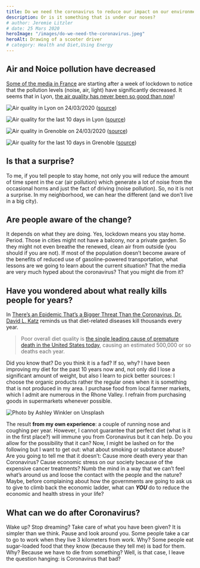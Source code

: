 ```yaml
---
title: Do we need the coronavirus to reduce our impact on our environment?
description: Or is it something that is under our noses?
# author: Jeremie Litzler
# date: 25 Mars 2020
heroImage: "/images/do-we-need-the-coronavirus.jpeg"
heroAlt: Drawing of a scooter driver
# category: Health and Diet,Using Energy
---
```


## Air and Noice pollution have decreased

[Some of the media in France](https://www.cnews.fr/france/2020-03-23/pollution-bruit-lumiere-les-effets-inattendus-du-confinement-paris-939284) are starting after a week of lockdown to notice that the pollution levels (noise, air, light) have significantly decreased.
It seems that in Lyon, [the air quality has never been so good than now](https://france3-regions.francetvinfo.fr/auvergne-rhone-alpes/rhone/lyon/coronavirus-confinement-jamais-lyon-qualite-air-n-ete-bonne-1805728.html)!

![Air quality in Lyon on 24/03/2020](../static/images/do-we-need-the-coronavirus-to-reduce-lyon-pollution.jpg) ([source](https://www.atmo-auvergnerhonealpes.fr/monair/commune/69123))

![Air quality for the last 10 days in Lyon](../static/images/do-we-need-the-coronavirus-to-reduce-lyon-pollution2.jpg) ([source](https://www.atmo-auvergnerhonealpes.fr/monair/commune/69123))

![Air quality in Grenoble on 24/03/2020](../static/images/do-we-need-the-coronavirus-to-reduce-grenoble-pollution.jpg) ([source](https://www.atmo-auvergnerhonealpes.fr/monair/commune/38185))

![Air quality for the last 10 days in Grenoble](../static/images/do-we-need-the-coronavirus-to-reduce-grenoble-pollution2.jpg) ([source](https://www.atmo-auvergnerhonealpes.fr/monair/commune/38185))

## Is that a surprise?

To me, if you tell people to stay home, not only you will reduce the amount of time spent in the car (air pollution) which generate a lot of noise from the occasional horns and just the fact of driving (noise pollution).
So, no it is not a surprise.
In my neighborhood, we can hear the different (and we don’t live in a big city).

## Are people aware of the change?

It depends on what they are doing. Yes, lockdown means you stay home. Period.
Those in cities might not have a balcony, nor a private garden. So they might not even breathe the renewed, clean air from outside (you should if you are not).
If most of the population doesn’t become aware of the benefits of reduced use of gasoline-powered transportation, what lessons are we going to learn about the current situation? That the media are very much hyped about the coronavirus? That you might die from it?

## Have you wondered about what really kills people for years?

In [There’s an Epidemic That’s a Bigger Threat Than the Coronavirus, Dr. David L. Katz](https://heated.medium.com/theres-an-epidemic-that-s-a-bigger-threat-than-the-coronavirus-ce6e0697185b) reminds us that diet-related diseases kill thousands every year.

> Poor overall diet quality is [the single leading cause of premature death in the United States today](https://www.nytimes.com/2019/08/26/opinion/food-nutrition-health-care.html), causing an estimated 500,000 or so deaths each year.

Did you know that? Do you think it is a fad? If so, why?
I have been improving my diet for the past 10 years now and, not only did I lose a significant amount of weight, but also I learn to pick better sources:
I choose the organic products rather the regular ones when it is something that is not produced in my area.
I purchase food from local farmer markets, which I admit are numerous in the Rhone Valley.
I refrain from purchasing goods in supermarkets whenever possible.

![Photo by Ashley Winkler on Unsplash](../static/images/do-we-need-the-coronavirus-market.jpeg)

The result **from my own experience**: a couple of running nose and coughing per year.
However, I cannot guarantee that perfect diet (what is it in the first place?) will immune you from Coronavirus but it can help. Do you allow for the possibility that it can?
Now, I might be lashed on for the following but I want to get out: what about smoking or substance abuse?
Are you going to tell me that it doesn’t:
Cause more death every year than Coronavirus?
Cause economic stress on our society because of the expensive cancer treatments?
Numb the mind in a way that we can’t feel what’s around us and loose the contact with the people and the nature?
Maybe, before complaining about how the governments are going to ask us to give to climb back the economic ladder, what can **_YOU_** do to reduce the economic and health stress in your life?

## What can we do after Coronavirus?

Wake up? Stop dreaming? Take care of what you have been given?
It is simpler than we think. Pause and look around you.
Some people take a car to go to work when they live 3 kilometers from work. Why?
Some people eat sugar-loaded food that they know (because they tell me) is bad for them. Why? Because we have to die from something?
Well, is that case, I leave the question hanging: is Coronavirus that bad?
